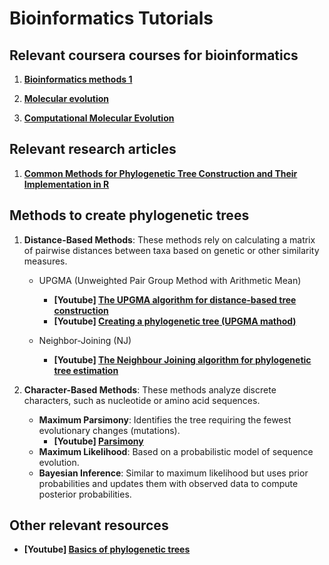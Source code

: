 # Bioinformatics Tutorials

## Relevant coursera courses for bioinformatics

1. **[Bioinformatics methods 1](https://www.coursera.org/learn/bioinformatics-methods-1)**

2. **[Molecular evolution](https://www.coursera.org/learn/molecular-evolution)**

3. **[Computational Molecular Evolution](https://www.youtube.com/watch?v=okjVaLA5S38&list=PLXwjzs_mabFrlRF7uALEomfGGckG0sG5y)**


## Relevant research articles

1. **[Common Methods for Phylogenetic Tree Construction and Their Implementation in R](https://pmc.ncbi.nlm.nih.gov/articles/PMC11117635)**

## Methods to create phylogenetic trees

1. **Distance-Based Methods**: These methods rely on calculating a matrix of pairwise distances between taxa based on genetic or other similarity measures.

   * UPGMA (Unweighted Pair Group Method with Arithmetic Mean)
      * **[Youtube] [The UPGMA algorithm for distance-based tree construction](https://www.youtube.com/watch?v=061ukTACDvY)**
      * **[Youtube] [Creating a phylogenetic tree (UPGMA mathod)](https://www.youtube.com/watch?v=09eD4A_HxVQ)** 

   * Neighbor-Joining (NJ)
      - **[Youtube] [The Neighbour Joining algorithm for phylogenetic tree estimation](https://www.youtube.com/watch?v=7tn90VWGmV4)**

2. **Character-Based Methods**: These methods analyze discrete characters, such as nucleotide or amino acid sequences.

   * **Maximum Parsimony**: Identifies the tree requiring the fewest evolutionary changes (mutations).
      * **[Youtube] [Parsimony](https://www.youtube.com/watch?v=t0iAm-JQcrs)**
   * **Maximum Likelihood**: Based on a probabilistic model of sequence evolution.
   * **Bayesian Inference**: Similar to maximum likelihood but uses prior probabilities and updates them with observed data to compute posterior probabilities.

## Other relevant resources

* **[Youtube] [Basics of phylogenetic trees](https://www.youtube.com/watch?v=vi8v3bjTazc)**